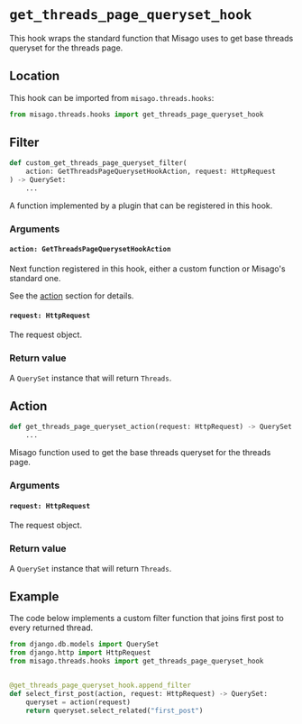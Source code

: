 # `get_threads_page_queryset_hook`

This hook wraps the standard function that Misago uses to get base threads queryset for the threads page.


## Location

This hook can be imported from `misago.threads.hooks`:

```python
from misago.threads.hooks import get_threads_page_queryset_hook
```


## Filter

```python
def custom_get_threads_page_queryset_filter(
    action: GetThreadsPageQuerysetHookAction, request: HttpRequest
) -> QuerySet:
    ...
```

A function implemented by a plugin that can be registered in this hook.


### Arguments

#### `action: GetThreadsPageQuerysetHookAction`

Next function registered in this hook, either a custom function or Misago's standard one.

See the [action](#action) section for details.


#### `request: HttpRequest`

The request object.


### Return value

A `QuerySet` instance that will return `Threads`.


## Action

```python
def get_threads_page_queryset_action(request: HttpRequest) -> QuerySet:
    ...
```

Misago function used to get the base threads queryset for the threads page.


### Arguments

#### `request: HttpRequest`

The request object.


### Return value

A `QuerySet` instance that will return `Threads`.


## Example

The code below implements a custom filter function that joins first post to every returned thread.

```python
from django.db.models import QuerySet
from django.http import HttpRequest
from misago.threads.hooks import get_threads_page_queryset_hook


@get_threads_page_queryset_hook.append_filter
def select_first_post(action, request: HttpRequest) -> QuerySet:
    queryset = action(request)
    return queryset.select_related("first_post")
```